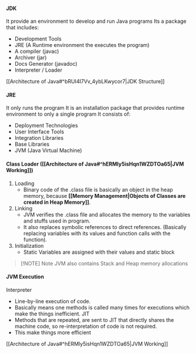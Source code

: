 #### JDK
It provide an environment to develop and run Java programs
Its a package that includes:
- Development Tools
- JRE (A Runtime environment the executes the program)
- A compiler (javac)
- Archiver (jar)
- Docs Generator (javadoc)
- Interpreter / Loader

[[Architecture of Java#^bRUI4I7Vv_4ybLKwycor7|JDK Structure]]

#### JRE
It only runs the program
It is an installation package that provides runtime environment to only a single program
It consists of:
- Deployment Technologies
- User Interface Tools
- Integration Libraries
- Base Libraries
- JVM (Java Virtual Machine)

#### Class Loader ([[Architecture of Java#^hERMly5isHqn1WZDTOa65|JVM Working]])
1. Loading
   - Binary code of the .class file is basically an object in the heap memory, because **[[Memory Management|Objects of Classes are created in Heap Memory]]**.
2. Linking
   - JVM verifies the .class file and allocates the memory to the variables and stuffs used in program.
   - It also replaces symbolic references to direct references. (Basically replacing variables with its values and function calls with the function).
3. Initialization
   - Static Variables are assigned with their values and static block

> [!NOTE] Note
>JVM also contains Stack and Heap memory allocations

#### JVM Execution
Interpreter
- Line-by-line execution of code.
- Basically means one methods is called many times for executions which make the things inefficient.
JIT
- Methods that are repeated, are sent to JIT that directly shares the machine code, so re-interpretation of code is not required. 
- This make things more efficient


[[Architecture of Java#^hERMly5isHqn1WZDTOa65|JVM Working]]